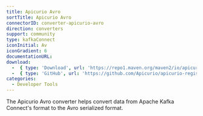 ```yaml
---
title: Apicurio Avro 
sortTitle: Apicurio Avro 
connectorID: converter-apicurio-avro
direction: converters
support: community
type: kafkaConnect
iconInitial: Av
iconGradient: 6
documentationURL:
download:
  -  { type: 'Download', url: 'https://repo1.maven.org/maven2/io/apicurio/apicurio-registry-distro-connect-converter/3.0.1/apicurio-registry-distro-connect-converter-3.0.1.tar.gz' }
  -  { type: 'GitHub', url: 'https://github.com/Apicurio/apicurio-registry' }
categories:
  - Developer Tools
---
```

The Apicurio Avro converter helps convert data from Apache Kafka Connect's format to the Avro serialized format.